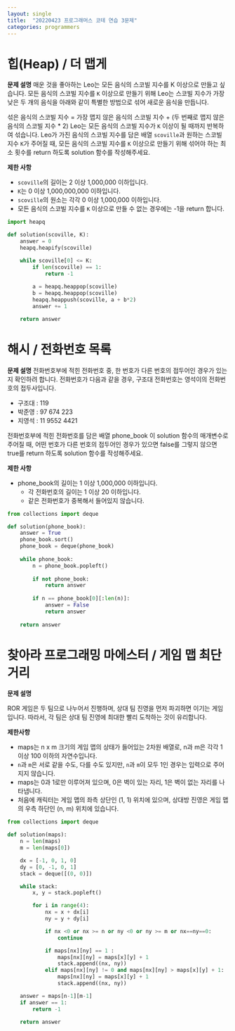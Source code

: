 ```yaml
---
layout: single
title:  "20220423 프로그래머스 코테 연습 3문제"
categories: programmers
---
```


# 힙(Heap) / 더 맵게

**문제 설명**
매운 것을 좋아하는 Leo는 모든 음식의 스코빌 지수를 K 이상으로 만들고 싶습니다. 모든 음식의 스코빌 지수를 `K` 이상으로 만들기 위해 Leo는 스코빌 지수가 가장 낮은 두 개의 음식을 아래와 같이 특별한 방법으로 섞어 새로운 음식을 만듭니다.

섞은 음식의 스코빌 지수 = 가장 맵지 않은 음식의 스코빌 지수 + (두 번째로 맵지 않은 음식의 스코빌 지수 * 2)
Leo는 모든 음식의 스코빌 지수가 `K` 이상이 될 때까지 반복하여 섞습니다.
Leo가 가진 음식의 스코빌 지수를 담은 배열 `scoville`과 원하는 스코빌 지수 `K`가 주어질 때, 모든 음식의 스코빌 지수를 `K` 이상으로 만들기 위해 섞어야 하는 최소 횟수를 return 하도록 solution 함수를 작성해주세요.

**제한 사항**
- `scoville`의 길이는 2 이상 1,000,000 이하입니다.
- `K`는 0 이상 1,000,000,000 이하입니다.
- `scoville`의 원소는 각각 0 이상 1,000,000 이하입니다.
- 모든 음식의 스코빌 지수를 `K` 이상으로 만들 수 없는 경우에는 -1을 return 합니다.


```python
import heapq

def solution(scoville, K):
    answer = 0
    heapq.heapify(scoville)

    while scoville[0] <= K:
        if len(scoville) == 1:
            return -1
        
        a = heapq.heappop(scoville)
        b = heapq.heappop(scoville)
        heapq.heappush(scoville, a + b*2)
        answer += 1

    return answer
```

# 해시 / 전화번호 목록

**문제 설명**
전화번호부에 적힌 전화번호 중, 한 번호가 다른 번호의 접두어인 경우가 있는지 확인하려 합니다.
전화번호가 다음과 같을 경우, 구조대 전화번호는 영석이의 전화번호의 접두사입니다.

- 구조대 : 119
- 박준영 : 97 674 223
- 지영석 : 11 9552 4421

전화번호부에 적힌 전화번호를 담은 배열 phone_book 이 solution 함수의 매개변수로 주어질 때, 어떤 번호가 다른 번호의 접두어인 경우가 있으면 false를 그렇지 않으면 true를 return 하도록 solution 함수를 작성해주세요.

**제한 사항**
- phone_book의 길이는 1 이상 1,000,000 이하입니다.
    - 각 전화번호의 길이는 1 이상 20 이하입니다.
    - 같은 전화번호가 중복해서 들어있지 않습니다.


```python
from collections import deque

def solution(phone_book):
    answer = True
    phone_book.sort()
    phone_book = deque(phone_book)
    
    while phone_book:
        n = phone_book.popleft()
        
        if not phone_book:
            return answer
        
        if n == phone_book[0][:len(n)]:
            answer = False
            return answer
            
    return answer
```

# 찾아라 프로그래밍 마에스터 / 게임 맵 최단거리

**문제 설명**

ROR 게임은 두 팀으로 나누어서 진행하며, 상대 팀 진영을 먼저 파괴하면 이기는 게임입니다. 따라서, 각 팀은 상대 팀 진영에 최대한 빨리 도착하는 것이 유리합니다.

**제한사항**
- maps는 n x m 크기의 게임 맵의 상태가 들어있는 2차원 배열로, n과 m은 각각 1 이상 100 이하의 자연수입니다.
- `n`과 `m`은 서로 같을 수도, 다를 수도 있지만, `n`과 `m`이 모두 1인 경우는 입력으로 주어지지 않습니다.
- maps는 0과 1로만 이루어져 있으며, 0은 벽이 있는 자리, 1은 벽이 없는 자리를 나타냅니다.
- 처음에 캐릭터는 게임 맵의 좌측 상단인 (1, 1) 위치에 있으며, 상대방 진영은 게임 맵의 우측 하단인 (n, m) 위치에 있습니다.


```python
from collections import deque

def solution(maps):
    n = len(maps)
    m = len(maps[0])

    dx = [-1, 0, 1, 0]
    dy = [0, -1, 0, 1]
    stack = deque([(0, 0)])

    while stack:
        x, y = stack.popleft()

        for i in range(4):
            nx = x + dx[i]
            ny = y + dy[i]

            if nx <0 or nx >= n or ny <0 or ny >= m or nx==ny==0:
                continue

            if maps[nx][ny] == 1 :
                maps[nx][ny] = maps[x][y] + 1
                stack.append((nx, ny))
            elif maps[nx][ny] != 0 and maps[nx][ny] > maps[x][y] + 1:
                maps[nx][ny] = maps[x][y] + 1
                stack.append((nx, ny))

    answer = maps[n-1][m-1]
    if answer == 1:
        return -1

    return answer
```
